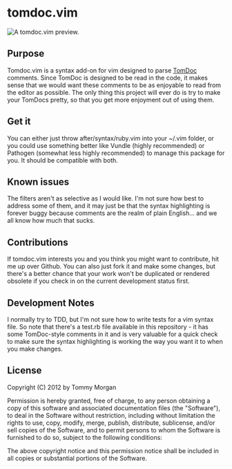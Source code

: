 # tomdoc.vim

![A tomdoc.vim
preview.](http://cl.ly/0m3L021g1u0Z3e2V3M25/Screen%20Shot%202012-03-01%20at%2011.59.48%20PM.png)

## Purpose

Tomdoc.vim is a syntax add-on for vim designed to parse [TomDoc][tomdoc] comments.
Since TomDoc is designed to be read in the code, it makes sense that we
would want these comments to be as enjoyable to read from the editor as
possible. The only thing this project will ever do is try to make your
TomDocs pretty, so that you get more enjoyment out of using them.

## Get it

You can either just throw after/syntax/ruby.vim into your ~/.vim folder, or you
could use something better like Vundle (highly recommended) or Pathogen
(somewhat less highly recommended) to manage this package for you. It
should be compatible with both.

## Known issues

The filters aren't as selective as I would like. I'm not sure how best to
address some of them, and it may just be that the syntax highlighting is
forever buggy because comments are the realm of plain English... and we all know
how much that sucks.

## Contributions

If tomdoc.vim interests you and you think you might want to contribute, hit me up
over Github. You can also just fork it and make some changes, but there's a
better chance that your work won't be duplicated or rendered obsolete if you
check in on the current development status first.

## Development Notes

I normally try to TDD, but I'm not sure how to write tests for a vim syntax
file. So note that there's a test.rb file available in this repository - it has
some TomDoc-style comments in it and is very valuable for a quick check to make
sure the syntax highlighting is working the way you want it to when you make
changes.

## License
Copyright (C) 2012 by Tommy Morgan

Permission is hereby granted, free of charge, to any person obtaining a copy of this software and associated documentation files (the "Software"), to deal in the Software without restriction, including without limitation the rights to use, copy, modify, merge, publish, distribute, sublicense, and/or sell copies of the Software, and to permit persons to whom the Software is furnished to do so, subject to the following conditions:

The above copyright notice and this permission notice shall be included in all copies or substantial portions of the Software.

[tomdoc]: http://tomdoc.org/
